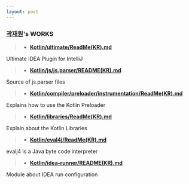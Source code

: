 ```yaml
---
layout: post
---
```


### [곽재원](https://github.com/tsfo1489)'s WORKS 
> * [**Kotlin/ultimate/ReadMe(KR).md**](https://github.com/18-1-SKKU-OSS/kotlin/blob/master/ultimate)

Ultimate IDEA Plugin for IntelliJ
> * [**Kotlin/js/js.parser/README(KR).md**](https://github.com/18-1-SKKU-OSS/kotlin/tree/master/js/js.parser)

Source of js.parser files
> * [**Kotlin/compiler/preloader/instrumentation/ReadMe(KR).md**](https://github.com/18-1-SKKU-OSS/kotlin/tree/master/compiler/preloader/instrumentation/)

Explains how to use the Kotlin Preloader
> * [**Kotlin/libraries/ReadMe(KR).md**](https://github.com/18-1-SKKU-OSS/kotlin/tree/master/libraries/)

Explain about the Kotlin Libraries
> * [**Kotlin/eval4j/ReadMe(KR).md**](https://github.com/18-1-SKKU-OSS/kotlin/tree/master/eval4j/)

evalj4 is a Java byte code interpreter
> * [**Kotlin/idea-runner/README(KR).md**](https://github.com/18-1-SKKU-OSS/kotlin/tree/master/idea-runner/README(KR).md)

Module about IDEA run configuration
